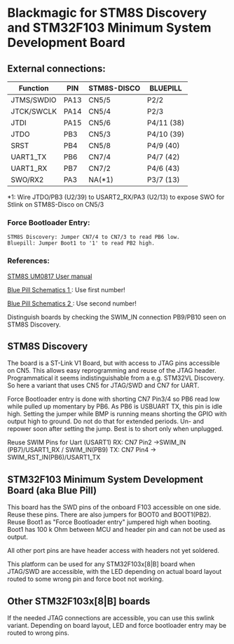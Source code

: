 # Blackmagic for STM8S Discovery and STM32F103 Minimum System Development Board

## External connections:

|  Function   | PIN   | STM8S-DISCO | BLUEPILL    |
| ----------- | ----- | ----------- | ----------- |
|  JTMS/SWDIO |  PA13 |   CN5/5     |  P2/2       |
|  JTCK/SWCLK |  PA14 |   CN5/4     |  P2/3       |
|  JTDI       |  PA15 |    CN5/6    |  P4/11 (38) |
|  JTDO       |  PB3  |   CN5/3     |  P4/10 (39) |
|  SRST       |  PB4  |   CN5/8     |  P4/9  (40) |
|  UART1_TX   |  PB6  |   CN7/4     |  P4/7  (42) |
|  UART1_RX   |  PB7  |   CN7/2     |  P4/6  (43) |
|  SWO/RX2    |  PA3  |   NA(*1)    |  P3/7  (13) |

*1: Wire JTDO/PB3  (U2/39) to USART2_RX/PA3 (U2/13) to expose SWO for Stlink
on STM8S-Disco on CN5/3

### Force Bootloader Entry:
    STM8S Discovery: Jumper CN7/4 to CN7/3 to read PB6 low.
    Bluepill: Jumper Boot1 to '1' to read PB2 high.

### References:
[STM8S UM0817 User manual
    ](https://www.st.com/resource/en/user_manual/cd00250600.pdf)

[Blue Pill Schematics 1
    ](https://jeelabs.org/img/2016/STM32F103C8T6-DEV-BOARD-SCH.pdf) :
    Use first number!

[Blue Pill Schematics 2
    ](https://stm32duinoforum.com/forum/images/a/ae/wiki_subdomain/Bluepillpinout.gif) :
    Use second number!

Distinguish boards by checking the SWIM_IN connection PB9/PB10 seen on
STM8S Discovery.

## STM8S Discovery

The board is a ST-Link V1 Board, but with access to JTAG pins accessible
on CN5. This allows easy reprogramming and reuse of the JTAG header.
Programmatical it seems indistinguishable from a e.g. STM32VL
Discovery. So here a variant that uses CN5 for JTAG/SWD and CN7 for
UART.

Force Bootloader entry is done with shorting CN7 Pin3/4 so PB6 read low while
pulled up momentary by PB6. As PB6 is USBUART TX, this pin is idle
high. Setting the jumper while BMP is running means shorting the GPIO with
output high to ground. Do not do that for extended periods. Un- and repower
soon after setting the jump. Best is to short only when unplugged.

Reuse SWIM Pins for Uart (USART1)
   RX: CN7 Pin2 ->SWIM_IN (PB7)/USART1_RX / SWIM_IN(PB9)
   TX: CN7 Pin4 -> SWIM_RST_IN(PB6)/USART1_TX

## STM32F103 Minimum System Development Board (aka Blue Pill)

This board has the SWD pins of the onboard F103 accessible on one side.
Reuse these pins. There are also jumpers for BOOT0 and BOOT1(PB2). Reuse
Boot1 as "Force Bootloader entry" jumpered high when booting. Boot1
has 100 k Ohm between MCU and header pin and can not be used as output.

All other port pins are have header access with headers not yet soldered.

This platform can be used for any STM32F103x[8|B] board when JTAG/SWD are
accessible, with the LED depending on actual board layout routed to some
wrong pin and force boot not working.

## Other STM32F103x[8|B] boards
If the needed JTAG connections are accessible, you can use this swlink variant.
Depending on board layout, LED and force bootloader entry may be routed to
wrong pins.
